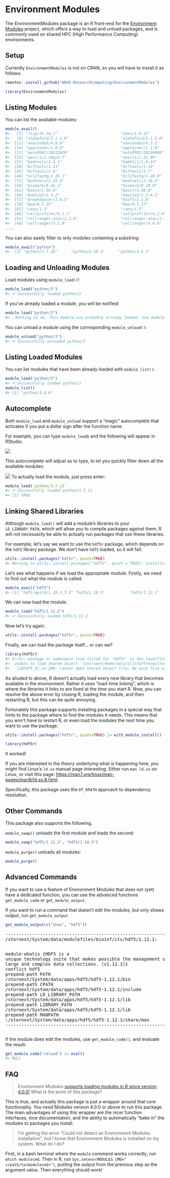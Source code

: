 Environment Modules
================

The EnvironmentModules package is an R front-end for the [Environment
Modules](https://modules.readthedocs.io/en/latest/index.html) project,
which offers a way to load and unload packages, and is commonly used on
shared HPC (High Performance Computing) environments.

## Setup

Currently `EnvironmentModules` is not on CRAN, so you will have to
install it as follows:

``` r
remotes::install_github("WEHI-ResearchComputing/EnvironmentModules")
```

``` r
library(EnvironmentModules)
```

## Listing Modules

You can list the available modules:

``` r
module_avail()
#>   [1] "7zip/15.14.1"                            "adxv/1.9.12"                             "alphafold/2.0.0"                         "alphafold/2.0.1"                         "alphafold/2.0.2"                        
#>   [6] "alphafold/2.1.1.0"                       "alphafold/2.1.2.0"                       "alphafold/2.2.0.0"                       "anaconda3/2019.03"                       "anaconda3/2020.07"                      
#>  [11] "anaconda3/4.0.0"                         "anaconda3/4.3.1"                         "anaconda3/latest"                        "annovar/2015-12-14"                      "apache-ant/1.9.7"                       
#>  [16] "apptainer/1.0.0"                         "apptainer/1.1.0"                         "aspera/3.5.4"                            "aspera/3.9.1"                            "aspera/3.9.6"                           
#>  [21] "autoPROC/20211020"                       "autoPROC/20220608"                       "autoPROC/20230217"                       "autoSHARP/2.8"                           "awscli/1.16py2.7"                       
#>  [26] "awscli/1.16py3.7"                        "awscli/1.22.89"                          "awscli/2.1.25"                           "awscli/2.5.2"                            "axel/2.17.10"                           
#>  [31] "bamtools/2.4.1"                          "bamUtil/1.0.14"                          "bazel/0.26.1"                            "bazel/1.2.1"                             "bcftools/1.12"                          
#>  [36] "bcftools/1.13"                           "bcftools/1.14"                           "bcftools/1.15"                           "bcftools/1.16"                           "bcftools/1.3.1"                         
#>  [41] "bcftools/1.6"                            "bcftools/1.7"                            "bcftools/1.9"                            "bcl-convert/3.10.5"                      "bcl-convert/3.9.3"                      
#>  [46] "bcl2fastq/2.19.1"                        "bcl2fastq/2.20.0"                        "beast/1.8.3"                             "beast2/2.4.0"                            "bedops/2.4.26"                          
#>  [51] "bedtools/2.25.0"                         "bedtools/2.26.0"                         "binutils/2.35.2-gcc-4.8.5"               "binutils/2.35.2-gcc-9.1.0"               "biobambam2/2.0.182-gcc9.1.0"            
#>  [56] "bismark/0.16.1"                          "bismark/0.19.0"                          "bismark/0.19.1"                          "bismark/0.20.0"                          "boost/1.55.0"                           
#>  [61] "boost/1.58.0"                            "boost/1.60.0"                            "boost/1.66.0"                            "bowtie/1.1.2"                            "bowtie2/2.2.9"                          
#>  [66] "bowtie2/2.3.2"                           "bowtie2/2.3.4.1"                         "bowtie2/2.4.4"                           "bpipe/0.9.9.2"                           "breakdancer/1.1.2"                      
#>  [71] "breakdancer/1.4.5"                       "bsoft/2.1.0"                             "buster/20211020"                         "buster/20220608"                         "bwa/0.7.13"                             
#>  [76] "bwa/0.7.15"                              "bwa/0.7.17"                              "bwtool/1.0"                              "bzip2/1.0.6"                             "caffe2/0.8.1"                           
#>  [81] "canu/1.3"                                "canu/1.5"                                "ccp4/7.1"                                "ccp4/8.0"                                "ccpem/1.5.0"                            
#>  [86] "cellprofiler/4.2.1"                      "cellprofiler/4.2.4"                      "cellranger-arc/1.0.1"                    "cellranger-arc/2.0.2"                    "cellranger-atac/1.0.0"                  
#>  [91] "cellranger-atac/1.2.0"                   "cellranger-atac/2.1.0"                   "cellranger/2.2.0"                        "cellranger/3.0.1"                        "cellranger/3.0.2"                       
#>  [96] "cellranger/3.1.0"                        "cellranger/4.0.0"                        "cellranger/5.0.0"                        "cellranger/6.0.0"                        "cellranger/6.1.2"                       
....
```

You can also easily filter to only modules containing a substring:

``` r
module_avail("python")
#>  [1] "python/2.7.18"      "python/3.10.4"      "python/3.5.1"       "python/3.5.3"       "python/3.6.5-intel" "python/3.7.0"       "python/3.7.13"      "python/3.8.3"       "python/3.8.8"       "python/3.9.5"
```

## Loading and Unloading Modules

Load modules using `module_load()`!

``` r
module_load("python/3")
#> ✔ Successfully loaded python/3
```

If you’ve already loaded a module, you will be notified:

``` r
module_load("python/3")
#> ℹ Nothing to do. This module was probably already loaded. Use module_list() to verify.
```

You can unload a module using the corresponding `module_unload()`:

``` r
module_unload("python/3")
#> ✔ Successfully unloaded python/3
```

## Listing Loaded Modules

You can list modules that have been already loaded with `module_list()`:

``` r
module_load("python/3")
#> ✔ Successfully loaded python/3
module_list()
#> [1] "python/3.8.8"
```

## Autocomplete

Both `module_load` and `module_unload` support a “magic” autocomplete
that activates if you put a dollar sign after the function name.

For example, you can type `module_load$` and the following will appear
in RStudio:

![](vignettes/rstudio_autocomplete.png)

This autocomplete will adjust as to type, to let you quickly filter down
all the available modules:

![](vignettes/rstudio_autocomplete_2.png) To actually load the module,
just press enter:

``` r
module_load$`python/3.7.13`
#> ✔ Successfully loaded python/3.7.13
#> [1] TRUE
```

## Linking Shared Libraries

Although `module_load()` will add a module’s libraries to your
`LD_LIBRARY_PATH`, which will allow you to compile packages against
them, R will not necessarily be able to actually run packages that use
these libraries.

For example, let’s say we want to use the `hdf5r` package, which depends
on the `hdf5` library package. We don’t have `hdf5` loaded, so it will
fail:

``` r
utils::install.packages("hdf5r", quiet=TRUE)
#> Warning in utils::install.packages("hdf5r", quiet = TRUE): installation of package 'hdf5r' had non-zero exit status
```

Let’s see what happens if we load the appropriate module. Firstly, we
need to find out what the module is called:

``` r
module_avail("hdf5")
#> [1] "hdf5-mpich/1.10.5_3.3" "hdf5/1.10.5"           "hdf5/1.12.1"           "hdf5/1.12.2"           "hdf5/1.8.16"           "hdf5/1.8.20"           "hdf5/1.8.21"
```

We can now load the module:

``` r
module_load("hdf5/1.12.2")
#> ✔ Successfully loaded hdf5/1.12.2
```

Now let’s try again:

``` r
utils::install.packages("hdf5r", quiet=TRUE)
```

Finally, we can load the package itself… or can we?

``` r
library(hdf5r)
#> Error: package or namespace load failed for 'hdf5r' in dyn.load(file, DLLpath = DLLpath, ...):
#>  unable to load shared object '/stornext/Home/data/allstaff/m/milton.m/R/x86_64-pc-linux-gnu-library/4.2/hdf5r/libs/hdf5r.so':
#>   libhdf5_hl.so.200: cannot open shared object file: No such file or directory
```

As alluded to above, R doesn’t actually load every new library that
becomes available in the environment. Rather it uses “load-time
linking”, which is where the libraries it links to are fixed at the time
you start R. Now, you can resolve the above error by closing R, loading
the module, and then restarting R, but this can be quite annoying.

Fortunately this package supports installing packages in a special way
that hints to the package where to find the modules it needs. This means
that you won’t have to restart R, or even load the modules the next time
you want to use the package:

``` r
utils::install.packages("hdf5r", quiet=TRUE) |> with_module_install()
```

``` r
library(hdf5r)
```

It worked!

If you are interested in the theory underlying what is happening here,
you might find Linux’s `ld.so` manual page interesting. Either run
`man ld.so` on Linux, or visit this page:
<https://man7.org/linux/man-pages/man8/ld.so.8.html>.

Specifically, this package uses the `DT_RPATH` approach to dependency
resolution.

## Other Commands

This package also supports the following.

`module_swap()` unloads the first module and loads the second:

``` r
module_swap("hdf5/1.12.2", "hdf5/1.10.5")
```

`module_purge()` unloads all modules:

``` r
module_purge()
```

## Advanced Commands

If you want to use a feature of Environment Modules that does not (yet)
have a dedicated function, you can use the advanced functions
`get_module_code` or `get_module_output`.

If you want to run a command that doesn’t edit the modules, but only
shows output, run `get_module_output`

``` r
get_module_output(c("show", "hdf5"))
```

<head>
</head>
<pre>-------------------------------------------------------------------
<span class="ansi ansi-bold">/stornext/System/data/modulefiles/bioinf/its/hdf5/1.12.1</span>:

<span class="ansi ansi-color-2">module-whatis</span>    {HDF5 is a unique technology suite that makes possible the management of extremely large and complex data collections. (v1.12.1)}
<span class="ansi ansi-color-2">conflict</span> hdf5
<span class="ansi ansi-color-2">prepend-path</span> PATH /stornext/System/data/apps/hdf5/hdf5-1.12.1/bin
<span class="ansi ansi-color-2">prepend-path</span> CPATH /stornext/System/data/apps/hdf5/hdf5-1.12.1/include
<span class="ansi ansi-color-2">prepend-path</span> LD_LIBRARY_PATH /stornext/System/data/apps/hdf5/hdf5-1.12.1/lib
<span class="ansi ansi-color-2">prepend-path</span> LIBRARY_PATH /stornext/System/data/apps/hdf5/hdf5-1.12.1/lib
<span class="ansi ansi-color-2">prepend-path</span> MANPATH :/stornext/System/data/apps/hdf5/hdf5-1.12.1/share/man
-------------------------------------------------------------------</pre>

If the module does edit the modules, use `get_module_code()`, and
evaluate the result:

``` r
get_module_code("reload") |> eval()
#> NULL
```

## FAQ

> Environment Modules [supports loading modules in R since version
> 4.0.0!](https://modules.readthedocs.io/en/latest/index.html) What is
> the point of this package?

This is true, and actually this package is just a wrapper around that
core functionality. You *need* Modules version 4.0.0 or above to run
this package. The main advantages of using this wrapper are the nicer
function interfaces, nice documentation, and the ability to
automatically “bake in” the modules to packages you install.

> I’m getting the error “Could not detect an Environment Modules
> installation”, but I know that Environment Modules is installed on my
> system. What do I do?

First, in a bash terminal where the `module` command works correctly,
run `which modulecmd`. Then in R, run
`Sys.setenv(MODULES_CMD="</path/to/modulecmd>")`, putting the output
from the previous step as the argument value. Then everything should
work!
